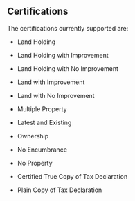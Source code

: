 ## Certifications

The certifications currently supported are:

-   Land Holding

-   Land Holding with Improvement

-   Land Holding with No Improvement

-   Land with Improvement

-   Land with No Improvement

-   Multiple Property

-   Latest and Existing

-   Ownership

-   No Encumbrance

-   No Property

-   Certified True Copy of Tax Declaration

-   Plain Copy of Tax Declaration